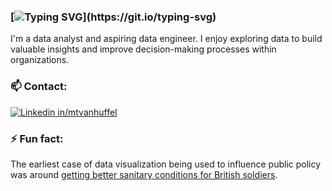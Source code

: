 ### [![Typing SVG](https://readme-typing-svg.herokuapp.com?font=arial&color=3384B4&lines=Hi+there,+I'm+Matt+👋...)](https://git.io/typing-svg)
I'm a data analyst and aspiring data engineer. I enjoy exploring data to build valuable insights and improve decision-making processes within organizations.

### :mailbox: Contact:
[![Linkedin](https://i.stack.imgur.com/gVE0j.png) in/mtvanhuffel](https://www.linkedin.com/mvanhuffel)
&nbsp;

### ⚡ Fun fact: 
The earliest case of data visualization being used to influence public policy was around [getting better sanitary conditions for British soldiers](https://www.datacamp.com/blog/florence-nightingale-pioneer-of-data-visualization).


<!--
**Mvanhuffel/mvanhuffel** is a ✨ _special_ ✨ repository because its `README.md` (this file) appears on your GitHub profile.

Here are some ideas to get you started:

- 🔭 I’m currently working on ...
- 🌱 I’m currently learning ...
- 👯 I’m looking to collaborate on ...
- 🤔 I’m looking for help with ...
- 💬 Ask me about ...
- 📫 How to reach me: ...
- 😄 Pronouns: ...
- ⚡ Fun fact: ...

<img src="cover.png" alt="hi">
### Hi there, I'm Matt 👋
-->
